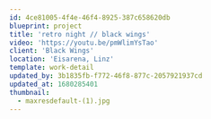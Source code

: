 ```yaml
---
id: 4ce81005-4f4e-46f4-8925-387c658620db
blueprint: project
title: 'retro night // black wings'
video: 'https://youtu.be/pmWlimYsTao'
client: 'Black Wings'
location: 'Eisarena, Linz'
template: work-detail
updated_by: 3b1835fb-f772-46f8-877c-2057921937cd
updated_at: 1680285401
thumbnail:
  - maxresdefault-(1).jpg
---
```

